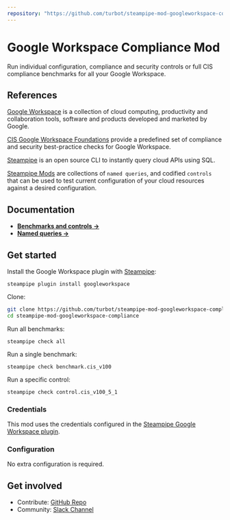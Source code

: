 ```yaml
---
repository: "https://github.com/turbot/steampipe-mod-googleworkspace-compliance"
---
```


# Google Workspace Compliance Mod

Run individual configuration, compliance and security controls or full CIS compliance benchmarks for all your Google Workspace.

## References
[Google Workspace](https://workspace.google.com/) is a collection of cloud computing, productivity and collaboration tools, software and products developed and marketed by Google.

[CIS Google Workspace Foundations](https://www.cisecurity.org/benchmark/google_workspace/) provide a predefined set of compliance and security best-practice checks for Google Workspace.

[Steampipe](https://steampipe.io) is an open source CLI to instantly query cloud APIs using SQL.

[Steampipe Mods](https://steampipe.io/docs/reference/mod-resources#mod) are collections of `named queries`, and codified `controls` that can be used to test current configuration of your cloud resources against a desired configuration.

## Documentation

- **[Benchmarks and controls →](https://hub.steampipe.io/mods/turbot/googleworkspace_compliance/controls)**
- **[Named queries →](https://hub.steampipe.io/mods/turbot/googleworkspace_compliance/queries)**

## Get started

Install the Google Workspace plugin with [Steampipe](https://steampipe.io):
```shell
steampipe plugin install googleworkspace
```

Clone:
```sh
git clone https://github.com/turbot/steampipe-mod-googleworkspace-compliance.git
cd steampipe-mod-googleworkspace-compliance
```

Run all benchmarks:
```shell
steampipe check all
```

Run a single benchmark:
```shell
steampipe check benchmark.cis_v100
```

Run a specific control:
```shell
steampipe check control.cis_v100_5_1
```

### Credentials

This mod uses the credentials configured in the [Steampipe Google Workspace plugin](https://hub.steampipe.io/plugins/turbot/googleworkspace).

### Configuration

No extra configuration is required.

## Get involved

* Contribute: [GitHub Repo](https://github.com/turbot/steampipe-mod-googleworkspace-compliance)
* Community: [Slack Channel](https://join.slack.com/t/steampipe/shared_invite/zt-oij778tv-lYyRTWOTMQYBVAbtPSWs3g)
